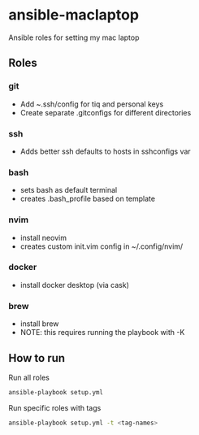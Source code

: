 # ansible-maclaptop

Ansible roles for setting my mac laptop

## Roles

### git

 * Add ~.ssh/config for tiq and personal keys
 * Create separate .gitconfigs for different directories

### ssh

 * Adds better ssh defaults to hosts in sshconfigs var 

### bash

 * sets bash as default terminal
 * creates .bash_profile based on template

### nvim

 * install neovim
 * creates custom init.vim config in ~/.config/nvim/

### docker
 * install docker desktop (via cask)

### brew
 * install brew
 * NOTE: this requires running the playbook with -K

## How to run

Run all roles
```bash
ansible-playbook setup.yml
```

Run specific roles with tags
```bash
ansible-playbook setup.yml -t <tag-names>
```
